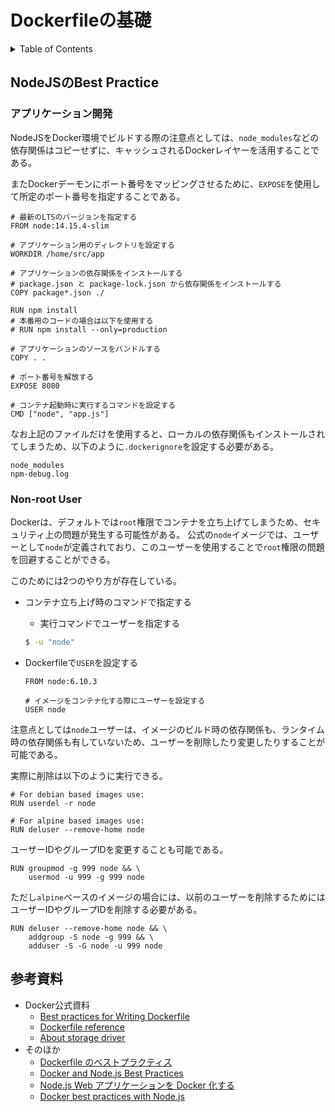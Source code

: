 # Dockerfileの基礎

<!-- START doctoc generated TOC please keep comment here to allow auto update -->
<!-- DON'T EDIT THIS SECTION, INSTEAD RE-RUN doctoc TO UPDATE -->
<details>
<summary>Table of Contents</summary>

- [NodeJSのBest Practice](#nodejs%E3%81%AEbest-practice)
  - [アプリケーション開発](#%E3%82%A2%E3%83%97%E3%83%AA%E3%82%B1%E3%83%BC%E3%82%B7%E3%83%A7%E3%83%B3%E9%96%8B%E7%99%BA)
  - [Non-root User](#non-root-user)
- [参考資料](#%E5%8F%82%E8%80%83%E8%B3%87%E6%96%99)

</details>
<!-- END doctoc generated TOC please keep comment here to allow auto update -->


## NodeJSのBest Practice

### アプリケーション開発

NodeJSをDocker環境でビルドする際の注意点としては、`node_modules`などの依存関係はコピーせずに、キャッシュされるDockerレイヤーを活用することである。

またDockerデーモンにポート番号をマッピングさせるために、`EXPOSE`を使用して所定のポート番号を指定することである。

```docker
# 最新のLTSのバージョンを指定する
FROM node:14.15.4-slim

# アプリケーション用のディレクトリを設定する
WORKDIR /home/src/app

# アプリケーションの依存関係をインストールする
# package.json と package-lock.json から依存関係をインストールする
COPY package*.json ./

RUN npm install
# 本番用のコードの場合は以下を使用する
# RUN npm install --only=production

# アプリケーションのソースをバンドルする
COPY . .

# ポート番号を解放する
EXPOSE 8080

# コンテナ起動時に実行するコマンドを設定する
CMD ["node", "app.js"]
```

なお上記のファイルだけを使用すると、ローカルの依存関係もインストールされてしまうため、以下のように`.dockerignore`を設定する必要がある。

```
node_modules
npm-debug.log
```

### Non-root User

Dockerは、デフォルトでは`root`権限でコンテナを立ち上げてしまうため、セキュリティ上の問題が発生する可能性がある。
公式の`node`イメージでは、ユーザーとして`node`が定義されており、このユーザーを使用することで`root`権限の問題を回避することができる。

このためには2つのやり方が存在している。

- コンテナ立ち上げ時のコマンドで指定する
  
  - 実行コマンドでユーザーを指定する
    
  ```bash
  $ -u "node"
  ```

- Dockerfileで`USER`を設定する

  ```docker
  FROM node:6.10.3

  # イメージをコンテナ化する際にユーザーを設定する
  USER node
  ```

注意点としては`node`ユーザーは、イメージのビルド時の依存関係も、ランタイム時の依存関係も有していないため、ユーザーを削除したり変更したりすることが可能である。

実際に削除は以下のように実行できる。

```docker
# For debian based images use:
RUN userdel -r node

# For alpine based images use:
RUN deluser --remove-home node
```

ユーザーIDやグループIDを変更することも可能である。

```docker
RUN groupmod -g 999 node && \
    usermod -u 999 -g 999 node
```

ただし`alpine`ベースのイメージの場合には、以前のユーザーを削除するためにはユーザーIDやグループIDを削除する必要がある。

```docker
RUN deluser --remove-home node && \
    addgroup -S node -g 999 && \
    adduser -S -G node -u 999 node
```

## 参考資料

- Docker公式資料
  - [Best practices for Writing Dockerfile](https://docs.docker.com/develop/develop-images/dockerfile_best-practices/)
  - [Dockerfile reference](https://docs.docker.com/engine/reference/builder/)
  - [About storage driver](https://docs.docker.com/storage/storagedriver/)
- そのほか
  - [Dockerfile のベストプラクティス](https://docs.docker.jp/engine/articles/dockerfile_best-practice.html)
  - [Docker and Node.js Best Practices](https://github.com/nodejs/docker-node/blob/master/docs/BestPractices.md)
  - [Node.js Web アプリケーションを Docker 化する](https://nodejs.org/ja/docs/guides/nodejs-docker-webapp/)
  - [Docker best practices with Node.js](https://dev.to/nodepractices/docker-best-practices-with-node-js-4ln4)